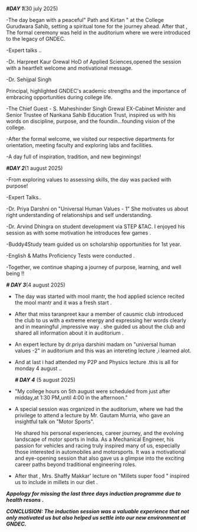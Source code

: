 ***#DAY 1***(30 july 2025)

-The day began with a peaceful" Path and Kirtan " at the College Gurudwara Sahib, setting a spiritual tone for the journey ahead. 
After that ,
The formal ceremony was held in the auditorium where we were introduced to the legacy of GNDEC.

-Expert talks ..

-Dr. Harpreet Kaur Grewal
 HoD of Applied Sciences,opened the session with a heartfelt welcome and motivational message.

-Dr. Sehijpal Singh

Principal, highlighted GNDEC's
academic strengths and the importance of embracing opportunities during college life.

-The Chief Guest - S. Maheshinder Singh Grewal
 EX-Cabinet Minister and Senior Trustee of Nankana Sahib Education Trust, inspired us with his words on discipline, purpose, and the foundin…founding vision of the college.

-After the formal welcome, we  visited our  respective departments for orientation, meeting faculty and exploring labs and facilities.

-A day full of inspiration, tradition, and new beginnings! 


***#DAY 2***(1 august 2025)

-From exploring values to assessing skills, the day was packed with purpose!

-Expert Talks..

-Dr. Priya Darshni on "Universal Human Values - 1”                                                                                       She motivates us about right understanding of relationships and self understanding.

  -Dr. Arvind Dhingra on student development via STEP &TAC.                                                                                  I enjoyed  his session as with some motivation he introduces few games .
                                                                                                                                        
-Buddy4Study team guided us  on scholarship opportunities for 1st year.

-English & Maths Proficiency Tests were conducted . 

-Together, we continue shaping a journey of purpose, learning, and well being !!

 ***# DAY 3***(4 august 2025)
- The day was started with mool mantr, the hod applied science recited the mool mantr and it was a fresh start .
- After that miss taranpreet kaur a member of causmic club introduced the club to us with a extreme energy and expressing her words clearly and in  meaningful ,impressive way . she guided us about the club and shared all information about it in auditorium .
- An expert lecture by dr.priya darshini madam on "universal human values -2" in auditorium and this was an intereting lecture ,i learned alot.
- And at last i had attended my P2P and Physics lecture .this is all for monday 4 august ..

  ***# DAY 4*** (5 august 2025)

- "My college hours on 5th august were scheduled from just after midday,at 1:30 PM,until 4:00 in the afternoon."
-  A special session was organized in the auditorium, where we had the privilege to attend a lecture by Mr. Gautam Murria, who gave an insightful talk on "Motor Sports".

   He shared his personal experiences, career journey, and the evolving landscape of motor sports in India. As a Mechanical Engineer, his passion for vehicles and racing truly inspired many of us, especially those interested in automobiles and motorsports. It was a motivational and eye-opening session that also gave us a glimpse into the exciting career paths beyond traditional engineering roles.
  - After that , Mrs. Shaffy Makkar' lecture on "Millets super food " inspired us to include in millets in our diet .


***Appology for missing the last three days induction programme due to health resons .***


***CONCLUSION:
The induction session was a valuable experience that not only motivated us but also helped us settle into our new environment at GNDEC.***



